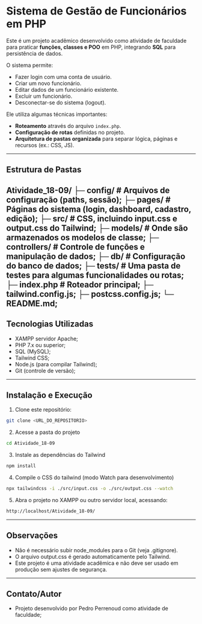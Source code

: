 # Sistema de Gestão de Funcionários em PHP

Este é um projeto acadêmico desenvolvido como atividade de faculdade para praticar **funções, classes e POO** em PHP, integrando **SQL** para persistência de dados.

O sistema permite:
- Fazer login com uma conta de usuário.
- Criar um novo funcionário.
- Editar dados de um funcionário existente.
- Excluir um funcionário.
- Desconectar-se do sistema (logout).

Ele utiliza algumas técnicas importantes:
- **Roteamento** através do arquivo `index.php`.
- **Configuração de rotas** definidas no projeto.
- **Arquitetura de pastas organizada** para separar lógica, páginas e recursos (ex.: CSS, JS).

---

## Estrutura de Pastas
Atividade_18-09/
├─ config/ # Arquivos de configuração (paths, sessão);
├─ pages/ # Páginas do sistema (login, dashboard, cadastro, edição);
├─ src/ # CSS, incluindo input.css e output.css do Tailwind;
├─ models/ # Onde são armazenados os modelos de classe;
├─ controllers/ # Controle de funções e manipulação de dados;
├─ db/ # Configuração do banco de dados;
├─ tests/ # Uma pasta de testes para algumas funcionalidades ou rotas;
├─ index.php # Roteador principal;
├─ tailwind.config.js;
├─ postcss.config.js;
└─ README.md;
---

## Tecnologias Utilizadas
- XAMPP servidor Apache;
- PHP 7.x ou superior;
- SQL (MySQL);
- Tailwind CSS;
- Node.js (para compilar Tailwind);
- Git (controle de versão);

---

## Instalação e Execução
1. Clone este repositório:
```bash
git clone <URL_DO_REPOSITORIO>
```
2. Acesse a pasta do projeto
```bash
cd Atividade_18-09
```
3. Instale as dependências do Tailwind
```bash
npm install
```
4. Compile o CSS do tailwind (modo Watch para desenvolvimento)
```bash
npx tailwindcss -i ./src/input.css -o ./src/output.css --watch
```
5. Abra o projeto no XAMPP ou outro servidor local, acessando:
```bash
http://localhost/Atividade_18-09/
```

---

## Observações
- Não é necessário subir node_modules para o Git (veja .gitignore).
- O arquivo output.css é gerado automaticamente pelo Tailwind.
- Este projeto é uma atividade acadêmica e não deve ser usado em produção sem ajustes de segurança.

---

## Contato/Autor
- Projeto desenvolvido por Pedro Perrenoud como atividade de faculdade;

